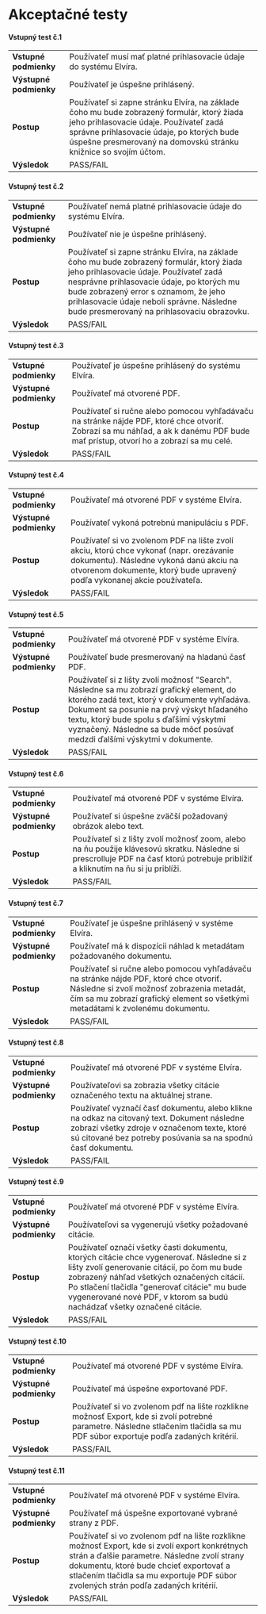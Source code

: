 # Akceptačné testy

####  Vstupný test č.1 
|   |   |
|---|---|
|**Vstupné podmienky**| Používateľ musí mať platné prihlasovacie údaje do systému Elvíra. |
| **Výstupné podmienky** | Používateľ je úspešne prihlásený. |
|**Postup**| Používateľ si zapne stránku Elvíra, na základe čoho mu bude zobrazený formulár, ktorý žiada jeho prihlasovacie údaje. Používateľ zadá správne prihlasovacie údaje, po ktorých bude úspešne presmerovaný na domovskú stránku knižnice so svojím účtom.
| **Výsledok** | PASS/FAIL |

####  Vstupný test č.2
|   |   |
|---|---|
|**Vstupné podmienky**| Používateľ nemá platné prihlasovacie údaje do systému Elvíra. |
| **Výstupné podmienky** | Používateľ nie je úspešne prihlásený. |
|**Postup**| Používateľ si zapne stránku Elvíra, na základe čoho mu bude zobrazený formulár, ktorý žiada jeho prihlasovacie údaje. Používateľ zadá nesprávne prihlasovacie údaje, po ktorých mu bude zobrazený error s oznamom, že jeho prihlasovacie údaje neboli správne. Následne bude presmerovaný na prihlasovaciu obrazovku.
| **Výsledok** | PASS/FAIL |

####  Vstupný test č.3
|   |   |
|---|---|
|**Vstupné podmienky**| Používateľ je úspešne prihlásený do systému Elvíra. |
| **Výstupné podmienky** | Používateľ má otvorené PDF. |
|**Postup**| Používateľ si ručne alebo pomocou vyhľadávaču na stránke nájde PDF, ktoré chce otvoriť. Zobrazí sa mu náhľad, a ak k danému PDF bude mať prístup, otvorí ho a zobrazí sa mu celé.
| **Výsledok** | PASS/FAIL |

####  Vstupný test č.4
|   |   |
|---|---|
|**Vstupné podmienky**| Používateľ má otvorené PDF v systéme Elvíra. |
| **Výstupné podmienky** | Používateľ vykoná potrebnú  manipuláciu s PDF. |
|**Postup**| Používateľ si vo zvolenom PDF na lište zvolí akciu, ktorú chce vykonať (napr. orezávanie dokumentu). Následne vykoná danú akciu na otvorenom dokumente, ktorý bude upravený podľa vykonanej akcie používateľa. |
| **Výsledok** | PASS/FAIL |

####  Vstupný test č.5 
|   |   |
|---|---|
|**Vstupné podmienky**| Používateľ má otvorené PDF v systéme Elvíra. |
| **Výstupné podmienky** | Používateľ bude presmerovaný na hladanú časť PDF. |
|**Postup**| Používateľ si z lišty zvolí možnosť "Search". Následne sa mu zobrazí grafický element, do ktorého zadá text, ktorý v dokumente vyhľadáva. Dokument sa posunie na prvý výskyt hľadaného textu, ktorý bude spolu s ďaľšími výskytmi vyznačený. Následne sa bude môcť posúvať medzdi ďalšími výskytmi v dokumente.
| **Výsledok** | PASS/FAIL |

####  Vstupný test č.6
|   |   |
|---|---|
|**Vstupné podmienky**| Používateľ má otvorené PDF v systéme Elvíra. |
| **Výstupné podmienky** | Používateľ si úspešne zväčší požadovaný obrázok alebo text. |
|**Postup**| Používateľ si z lišty zvolí možnosť zoom, alebo na ňu použije klávesovú skratku. Následne si prescrolluje PDF na časť ktorú potrebuje priblížiť a kliknutím na ňu si ju priblíži. |
| **Výsledok** | PASS/FAIL |

####  Vstupný test č.7
|   |   |
|---|---|
|**Vstupné podmienky**| Používateľ je úspešne prihlásený v systéme Elvíra. |
| **Výstupné podmienky** | Používateľ má k dispozícii náhlad k metadátam požadovaného dokumentu. |
|**Postup**| Používateľ si ručne alebo pomocou vyhľadávaču na stránke nájde PDF, ktoré chce otvoriť. Následne si zvolí možnosť zobrazenia metadát, čím sa mu zobrazí grafický element so všetkými metadátami k zvolenému dokumentu. |
| **Výsledok** | PASS/FAIL |

####  Vstupný test č.8 
|   |   |
|---|---|
|**Vstupné podmienky**| Používateľ má otvorené PDF v systéme Elvíra. |
| **Výstupné podmienky** | Používateľovi sa zobrazia všetky citácie označeného textu na aktuálnej strane. |
|**Postup**| Používateľ vyznačí časť dokumentu, alebo klikne na odkaz na citovaný text. Dokument následne zobrazí všetky zdroje v označenom texte, ktoré sú citované bez potreby posúvania sa na spodnú časť dokumentu.  |
| **Výsledok** | PASS/FAIL |

####  Vstupný test č.9
|   |   |
|---|---|
|**Vstupné podmienky**| Používateľ má otvorené PDF v systéme Elvíra. |
| **Výstupné podmienky** | Používateľovi sa vygenerujú všetky požadované citácie.  |
|**Postup**| Používateľ označí všetky časti dokumentu, ktorých citácie chce vygenerovať. Následne si z lišty zvolí generovanie citácií, po čom mu bude zobrazený náhľad všetkých označených citácií. Po stlačení tlačidla  "generovať citácie" mu bude vygenerované nové PDF, v ktorom sa budú nachádzať všetky označené citácie.  |
| **Výsledok** | PASS/FAIL |

####  Vstupný test č.10
|   |   |
|---|---|
|**Vstupné podmienky**| Používateľ má otvorené PDF v systéme Elvíra. |
| **Výstupné podmienky** | Používateľ má úspešne exportované PDF. |
|**Postup**| Používateľ si vo zvolenom pdf na lište rozklikne možnosť Export, kde si zvolí potrebné parametre. Následne stlačením tlačidla sa mu PDF súbor exportuje podľa zadaných kritérií. |
| **Výsledok** | PASS/FAIL |

####  Vstupný test č.11
|   |   |
|---|---|
|**Vstupné podmienky**| Používateľ má otvorené PDF v systéme Elvíra. |
| **Výstupné podmienky** | Používateľ má úspešne exportované vybrané strany z PDF. |
|**Postup**| Používateľ si vo zvolenom pdf na lište rozklikne možnosť Export, kde si zvolí export konkrétnych strán a ďalšie parametre. Následne zvolí strany dokumentu, ktoré bude chcieť exportovať a stlačením tlačidla sa mu exportuje PDF súbor zvolených strán podľa zadaných kritérií. |
| **Výsledok** | PASS/FAIL |
